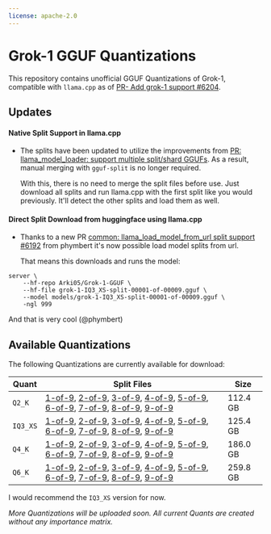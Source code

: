 ```yaml
---
license: apache-2.0
---
```

# Grok-1 GGUF Quantizations

This repository contains unofficial GGUF Quantizations of Grok-1, compatible with `llama.cpp` as of [PR- Add grok-1 support #6204](https://github.com/ggerganov/llama.cpp/pull/6204).

## Updates

#### Native Split Support in llama.cpp
- The splits have been updated to utilize the improvements from [PR: llama_model_loader: support multiple split/shard GGUFs](https://github.com/ggerganov/llama.cpp/pull/6187). As a result, manual merging with `gguf-split` is no longer required.

  With this, there is no need to merge the split files before use. Just download all splits and run llama.cpp with the first split like you would previously. It'll detect the other splits and load them as well.

#### Direct Split Download from huggingface using llama.cpp
- Thanks to a new PR [common: llama_load_model_from_url split support  #6192](https://github.com/ggerganov/llama.cpp/pull/6192) from phymbert it's now possible load model splits from url.

  That means this downloads and runs the model:

```
server \
    --hf-repo Arki05/Grok-1-GGUF \
    --hf-file grok-1-IQ3_XS-split-00001-of-00009.gguf \
    --model models/grok-1-IQ3_XS-split-00001-of-00009.gguf \
    -ngl 999
```

And that is very cool (@phymbert)


## Available Quantizations

The following Quantizations are currently available for download:

| Quant    | Split Files | Size     |
|----------|-------------|----------|
| `Q2_K`   | [1-of-9](https://huggingface.co/Arki05/Grok-1-GGUF/resolve/main/grok-1-Q2_K-split-00001-of-00009.gguf), [2-of-9](https://huggingface.co/Arki05/Grok-1-GGUF/resolve/main/grok-1-Q2_K-split-00002-of-00009.gguf), [3-of-9](https://huggingface.co/Arki05/Grok-1-GGUF/resolve/main/grok-1-Q2_K-split-00003-of-00009.gguf), [4-of-9](https://huggingface.co/Arki05/Grok-1-GGUF/resolve/main/grok-1-Q2_K-split-00004-of-00009.gguf), [5-of-9](https://huggingface.co/Arki05/Grok-1-GGUF/resolve/main/grok-1-Q2_K-split-00005-of-00009.gguf), [6-of-9](https://huggingface.co/Arki05/Grok-1-GGUF/resolve/main/grok-1-Q2_K-split-00006-of-00009.gguf), [7-of-9](https://huggingface.co/Arki05/Grok-1-GGUF/resolve/main/grok-1-Q2_K-split-00007-of-00009.gguf), [8-of-9](https://huggingface.co/Arki05/Grok-1-GGUF/resolve/main/grok-1-Q2_K-split-00008-of-00009.gguf), [9-of-9](https://huggingface.co/Arki05/Grok-1-GGUF/resolve/main/grok-1-Q2_K-split-00009-of-00009.gguf) | 112.4 GB |
| `IQ3_XS` | [1-of-9](https://huggingface.co/Arki05/Grok-1-GGUF/resolve/main/grok-1-IQ3_XS-split-00001-of-00009.gguf), [2-of-9](https://huggingface.co/Arki05/Grok-1-GGUF/resolve/main/grok-1-IQ3_XS-split-00002-of-00009.gguf), [3-of-9](https://huggingface.co/Arki05/Grok-1-GGUF/resolve/main/grok-1-IQ3_XS-split-00003-of-00009.gguf), [4-of-9](https://huggingface.co/Arki05/Grok-1-GGUF/resolve/main/grok-1-IQ3_XS-split-00004-of-00009.gguf), [5-of-9](https://huggingface.co/Arki05/Grok-1-GGUF/resolve/main/grok-1-IQ3_XS-split-00005-of-00009.gguf), [6-of-9](https://huggingface.co/Arki05/Grok-1-GGUF/resolve/main/grok-1-IQ3_XS-split-00006-of-00009.gguf), [7-of-9](https://huggingface.co/Arki05/Grok-1-GGUF/resolve/main/grok-1-IQ3_XS-split-00007-of-00009.gguf), [8-of-9](https://huggingface.co/Arki05/Grok-1-GGUF/resolve/main/grok-1-IQ3_XS-split-00008-of-00009.gguf), [9-of-9](https://huggingface.co/Arki05/Grok-1-GGUF/resolve/main/grok-1-IQ3_XS-split-00009-of-00009.gguf) | 125.4 GB |
| `Q4_K`   | [1-of-9](https://huggingface.co/Arki05/Grok-1-GGUF/resolve/main/grok-1-Q4_K-split-00001-of-00009.gguf), [2-of-9](https://huggingface.co/Arki05/Grok-1-GGUF/resolve/main/grok-1-Q4_K-split-00002-of-00009.gguf), [3-of-9](https://huggingface.co/Arki05/Grok-1-GGUF/resolve/main/grok-1-Q4_K-split-00003-of-00009.gguf), [4-of-9](https://huggingface.co/Arki05/Grok-1-GGUF/resolve/main/grok-1-Q4_K-split-00004-of-00009.gguf), [5-of-9](https://huggingface.co/Arki05/Grok-1-GGUF/resolve/main/grok-1-Q4_K-split-00005-of-00009.gguf), [6-of-9](https://huggingface.co/Arki05/Grok-1-GGUF/resolve/main/grok-1-Q4_K-split-00006-of-00009.gguf), [7-of-9](https://huggingface.co/Arki05/Grok-1-GGUF/resolve/main/grok-1-Q4_K-split-00007-of-00009.gguf), [8-of-9](https://huggingface.co/Arki05/Grok-1-GGUF/resolve/main/grok-1-Q4_K-split-00008-of-00009.gguf), [9-of-9](https://huggingface.co/Arki05/Grok-1-GGUF/resolve/main/grok-1-Q4_K-split-00009-of-00009.gguf) | 186.0 GB |
| `Q6_K`   | [1-of-9](https://huggingface.co/Arki05/Grok-1-GGUF/resolve/main/grok-1-Q6_K-split-00001-of-00009.gguf), [2-of-9](https://huggingface.co/Arki05/Grok-1-GGUF/resolve/main/grok-1-Q6_K-split-00002-of-00009.gguf), [3-of-9](https://huggingface.co/Arki05/Grok-1-GGUF/resolve/main/grok-1-Q6_K-split-00003-of-00009.gguf), [4-of-9](https://huggingface.co/Arki05/Grok-1-GGUF/resolve/main/grok-1-Q6_K-split-00004-of-00009.gguf), [5-of-9](https://huggingface.co/Arki05/Grok-1-GGUF/resolve/main/grok-1-Q6_K-split-00005-of-00009.gguf), [6-of-9](https://huggingface.co/Arki05/Grok-1-GGUF/resolve/main/grok-1-Q6_K-split-00006-of-00009.gguf), [7-of-9](https://huggingface.co/Arki05/Grok-1-GGUF/resolve/main/grok-1-Q6_K-split-00007-of-00009.gguf), [8-of-9](https://huggingface.co/Arki05/Grok-1-GGUF/resolve/main/grok-1-Q6_K-split-00008-of-00009.gguf), [9-of-9](https://huggingface.co/Arki05/Grok-1-GGUF/resolve/main/grok-1-Q6_K-split-00009-of-00009.gguf) | 259.8 GB |

I would recommend the `IQ3_XS` version for now.

*More Quantizations will be uploaded soon. All current Quants are created without any importance matrix.*